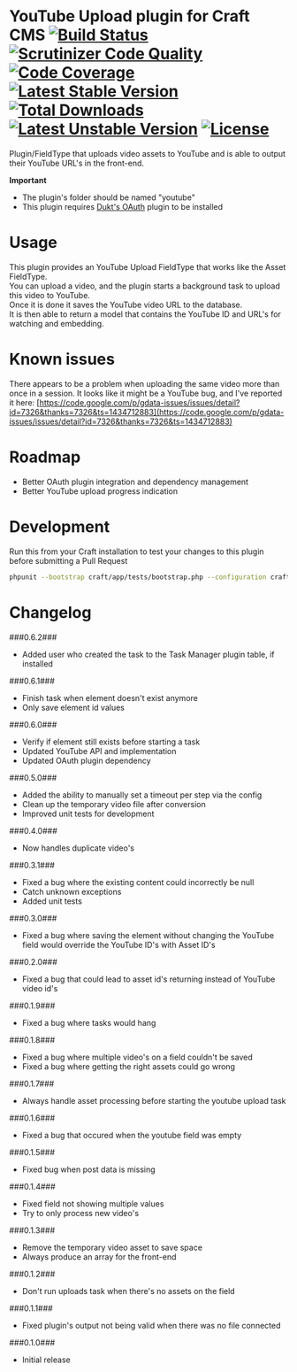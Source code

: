 YouTube Upload plugin for Craft CMS [![Build Status](https://travis-ci.org/boboldehampsink/youtube.svg?branch=develop)](https://travis-ci.org/boboldehampsink/youtube) [![Scrutinizer Code Quality](https://scrutinizer-ci.com/g/boboldehampsink/youtube/badges/quality-score.png?b=develop)](https://scrutinizer-ci.com/g/boboldehampsink/youtube/?branch=develop) [![Code Coverage](https://scrutinizer-ci.com/g/boboldehampsink/youtube/badges/coverage.png?b=develop)](https://scrutinizer-ci.com/g/boboldehampsink/youtube/?branch=develop) [![Latest Stable Version](https://poser.pugx.org/boboldehampsink/youtube/v/stable)](https://packagist.org/packages/boboldehampsink/youtube) [![Total Downloads](https://poser.pugx.org/boboldehampsink/youtube/downloads)](https://packagist.org/packages/boboldehampsink/youtube) [![Latest Unstable Version](https://poser.pugx.org/boboldehampsink/youtube/v/unstable)](https://packagist.org/packages/boboldehampsink/youtube) [![License](https://poser.pugx.org/boboldehampsink/youtube/license)](https://packagist.org/packages/boboldehampsink/youtube)
=================

Plugin/FieldType that uploads video assets to YouTube and is able to output their YouTube URL's in the front-end.

__Important__  
 - The plugin's folder should be named "youtube"  
 - This plugin requires [Dukt's OAuth](https://dukt.net/craft/oauth) plugin to be installed

Usage
=================
This plugin provides an YouTube Upload FieldType that works like the Asset FieldType.  
You can upload a video, and the plugin starts a background task to upload this video to YouTube.  
Once it is done it saves the YouTube video URL to the database.  
It is then able to return a model that contains the YouTube ID and URL's for watching and embedding.

Known issues
=================
There appears to be a problem when uploading the same video more than once in a session.
It looks like it might be a YouTube bug, and I've reported it here: [https://code.google.com/p/gdata-issues/issues/detail?id=7326&thanks=7326&ts=1434712883](https://code.google.com/p/gdata-issues/issues/detail?id=7326&thanks=7326&ts=1434712883)

Roadmap
=================
 - Better OAuth plugin integration and dependency management
 - Better YouTube upload progress indication

Development
=================
Run this from your Craft installation to test your changes to this plugin before submitting a Pull Request
```bash
phpunit --bootstrap craft/app/tests/bootstrap.php --configuration craft/plugins/youtube/phpunit.xml.dist --coverage-text craft/plugins/youtube/tests
```

Changelog
=================
###0.6.2###
 - Added user who created the task to the Task Manager plugin table, if installed

###0.6.1###
 - Finish task when element doesn't exist anymore
 - Only save element id values

###0.6.0###
 - Verify if element still exists before starting a task
 - Updated YouTube API and implementation
 - Updated OAuth plugin dependency

###0.5.0###
 - Added the ability to manually set a timeout per step via the config
 - Clean up the temporary video file after conversion
 - Improved unit tests for development

###0.4.0###
 - Now handles duplicate video's

###0.3.1###
 - Fixed a bug where the existing content could incorrectly be null
 - Catch unknown exceptions
 - Added unit tests

###0.3.0###
 - Fixed a bug where saving the element without changing the YouTube field would override the YouTube ID's with Asset ID's

###0.2.0###
 - Fixed a bug that could lead to asset id's returning instead of YouTube video id's

###0.1.9###
 - Fixed a bug where tasks would hang

###0.1.8###
 - Fixed a bug where multiple video's on a field couldn't be saved
 - Fixed a bug where getting the right assets could go wrong

###0.1.7###
 - Always handle asset processing before starting the youtube upload task

###0.1.6###
 - Fixed a bug that occured when the youtube field was empty

###0.1.5###
 - Fixed bug when post data is missing

###0.1.4###
 - Fixed field not showing multiple values
 - Try to only process new video's

###0.1.3###
 - Remove the temporary video asset to save space
 - Always produce an array for the front-end

###0.1.2###
 - Don't run uploads task when there's no assets on the field

###0.1.1###
 - Fixed plugin's output not being valid when there was no file connected

###0.1.0###
 - Initial release
